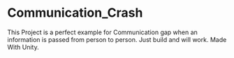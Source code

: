 # Communication_Crash
This Project is a perfect example for Communication gap when an information is passed from person to person. Just build and will work. Made With Unity.
